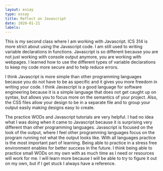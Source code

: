 ```yaml
---
layout: essay
type: essay
title: Reflect on Javascript
date: 2020-01-21
labels:
---
```


This is my second class where I am working with Javascript. ICS 314 is more strict about using the Javascript code. I am still used to writing variable declarations in functions. Javascript is so different because you are not just working with console output anymore, you are working with webpages. I learned how to use the different types of variable declarations to keep my code more secure and to help reduce errors. 

I think Javascript is more simple than other programming languages because you do not have to be as specific and it gives you more freedom in writing your code. I think Javascript is a good language for software engineering because it is a simple language that does not get caught up on syntax, but allows you to focus more on the semantics of your project. Also, the CSS files allow your design to be in a separate file and to group your output easily making designs easy to create. 

The practice WODs and Javascript tutorials are very helpful. I had no idea what I was doing when it came to Javascript because it is surprising very different than other programming languages. Javascript is focused on the look of the output, where I feel other programming languages focus on the program running not what the output looks like. With all languages practice is the most important part of learning. Being able to practice in a stress free environment enables for better success in the future. I think being able to practice small WODs on my own with as much time as I need or resources will work for me. I will learn more because I will be able to try to figure it out on my own, but if I get stuck I always have a reference. 

